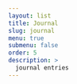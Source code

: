 ```yaml
---
layout: list
title: Journal
slug: journal
menu: true
submenu: false
order: 5
description: >
  journal entries
---
```

